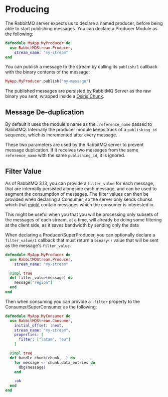 # Producing

The RabbitMQ server expects us to declare a named producer, before being able to start publishing messages. You can declare a Producer Module as the following:

```elixir
defmodule MyApp.MyProducer do
  use RabbitMQStream.Producer,
    stream_name: "my-stream"
end
```

You can publish a message to the stream by calling its `publish/1` callback with the binary contents of the message:
  
```elixir
MyApp.MyProducer.publish("my-message")
```

The published messages are persisted by RabbitMQ Server as the raw binary you sent, wrapped inside a [Osiris Chunk](https://github.com/rabbitmq/osiris).

## Message De-duplication

By default it uses the module's name as the `:reference_name` passed to RabbitMQ. Internally the producer module keeps track of a `publishing_id` sequence, which is incremented after every message.

These two parameters are used by the RabbitMQ server to prevent message duplication. If it receives two messages from the same `reference_name` with the same `publishing_id`, it is ignored.

## Filter Value

As of RabbitMQ 3.13, you can provide a `filter_value` for each message, that are internally persisted alongside each message, and can be used to segment the consumption of messages. The filter values can then be provided when declaring a Consumer, so the server only sends chunks which that [might](https://blog.rabbitmq.com/posts/2023/10/stream-filtering/#on-the-consumer-side) contain messages which the consumer is interested in.

This might be useful when you that you will be processing only subsets of the messages of each stream, at a time, will already be doing some filtering at the client side, as it saves bandwidth by sending only the data

When declaring a Producer/SuperProducer, you can optionally declare a `filter_value/1` callback that must return a `binary()` value that will be sent as the message's `filter_value`.

```elixir
defmodule MyApp.MyProducer do
  use RabbitMQStream.Producer,
    stream_name: "my-stream"

  @impl true
  def filter_value(message) do
    message["region"]
  end
end
```

Then when consuming you can provide a `:filter` property to the Consumer/SuperConsumer as the following:

```elixir
defmodule MyApp.MyConsumer do
  use RabbitMQStream.Consumer,
    initial_offset: :next,
    stream_name: "my-stream",
    properties: [
      filter: ["latam", "eu"]
    ]

  @impl true
  def handle_chunk(chunk, _) do
    for message <- chunk.data_entries do
      dbg(message)
    end

    :ok
  end
end
```
